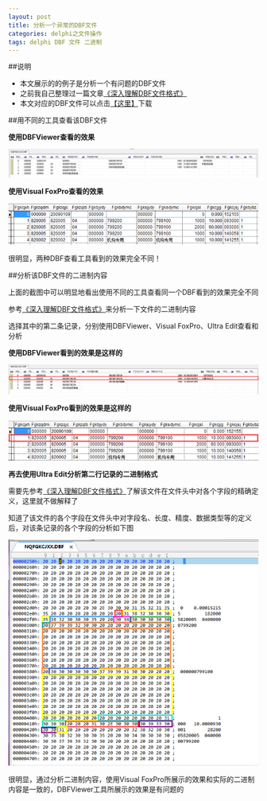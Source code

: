 ```yaml
---
layout: post
title: 分析一个异常的DBF文件
categories: delphi之文件操作
tags: delphi DBF 文件 二进制
---
```


##说明

* 本文展示的的例子是分析一个有问题的DBF文件
* 之前我自己整理过一篇文章[《深入理解DBF文件格式》](http://www.xumenger.com/dbf-20160703/)
* 本文对应的DBF文件可以点击[【这里】](../download/20160802/NQFGKCJXX.DBF)下载

##用不同的工具查看该DBF文件

**使用DBFViewer查看的效果**

![img](../media/image/2016-08-02/01.png)

**使用Visual FoxPro查看的效果**

![img](../media/image/2016-08-02/02.png)

很明显，两种DBF查看工具看到的效果完全不同！

##分析该DBF文件的二进制内容

上面的截图中可以明显地看出使用不同的工具查看同一个DBF看到的效果完全不同

参考[《深入理解DBF文件格式》](http://www.xumenger.com/dbf-20160703/)来分析一下文件的二进制内容

选择其中的第二条记录，分别使用DBFViewer、Visual FoxPro、Ultra Edit查看和分析

**使用DBFViewer看到的效果是这样的**

![img](../media/image/2016-08-02/03.png)

**使用Visual FoxPro看到的效果是这样的**

![img](../media/image/2016-08-02/04.png)

**再去使用Ultra Edit分析第二行记录的二进制格式**

需要先参考[《深入理解DBF文件格式》](http://www.xumenger.com/dbf-20160703/)了解该文件在文件头中对各个字段的精确定义，这里就不做解释了

知道了该文件的各个字段在文件头中对字段名、长度、精度、数据类型等的定义后，对该条记录的各个字段的分析如下图

![img](../media/image/2016-08-02/05.png)

很明显，通过分析二进制内容，使用Visual FoxPro所展示的效果和实际的二进制内容是一致的，DBFViewer工具所展示的效果是有问题的
